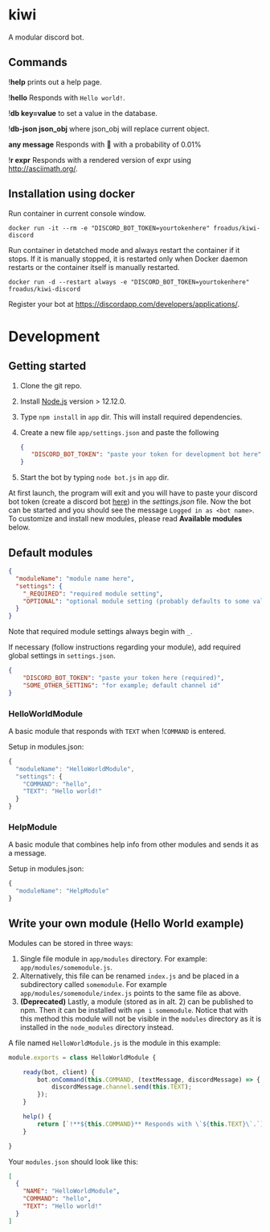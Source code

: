 # kiwi

A modular discord bot.

## Commands

 !**help** prints out a help page. 

!**hello** Responds with `Hello world!`. 

!**db key=value** to set a value in the database. 

!**db-json json_obj** where json_obj will replace current object. 

**any message** Responds with 🎉 with a probability of 0.01% 

!**r expr** Responds with a rendered version of expr using http://asciimath.org/. 

## Installation using docker

Run container in current console window.

```
docker run -it --rm -e "DISCORD_BOT_TOKEN=yourtokenhere" froadus/kiwi-discord
```

Run container in detatched mode and always restart the container if it stops. If it is manually stopped, it is restarted only when Docker daemon restarts or the container itself is manually restarted.

```
docker run -d --restart always -e "DISCORD_BOT_TOKEN=yourtokenhere" froadus/kiwi-discord
```

Register your bot at https://discordapp.com/developers/applications/.

# Development

## Getting started

1. Clone the git repo.
2. Install [Node.js](https://nodejs.org/en/) version > 12.12.0.
3. Type `npm install` in `app` dir. This will install required dependencies.
4. Create a new file `app/settings.json` and paste the following

   ```json
   {
      "DISCORD_BOT_TOKEN": "paste your token for development bot here"
   }
   ```

5. Start the bot by typing `node bot.js` in `app` dir.

At first launch, the program will exit and you will have to paste your discord bot token (create a discord bot [here](https://discordapp.com/developers/applications/)) in the *settings.json* file. Now the bot can be started and you should see the message `Logged in as <bot name>`. To customize and install new modules, please read **Available modules** below.

## Default modules

```json
{
  "moduleName": "module name here",
  "settings": {
    "_REQUIRED": "required module setting",
    "OPTIONAL": "optional module setting (probably defaults to some value otherwise)"
  }
}
```

Note that required module settings always begin with `_`.

If necessary (follow instructions regarding your module), add required global settings in `settings.json`.

```json
{
    "DISCORD_BOT_TOKEN": "paste your token here (required)",
    "SOME_OTHER_SETTING": "for example; default channel id"
}
```

### HelloWorldModule

A basic module that responds with `TEXT` when !`COMMAND` is entered.

Setup in modules.json:

```javascript
{
  "moduleName": "HelloWorldModule",
  "settings": {
    "COMMAND": "hello",
    "TEXT": "Hello world!"
  }
}
```

### HelpModule

A basic module that combines help info from other modules and sends it as a message.

Setup in modules.json:

```javascript
{
  "moduleName": "HelpModule"
}
```

## Write your own module (Hello World example)

Modules can be stored in three ways:

1. Single file module in `app/modules` directory. For example: `app/modules/somemodule.js`.
2. Alternatively, this file can be renamed `index.js` and be placed in a subdirectory called `somemodule`. For example `app/modules/somemodule/index.js` points to the same file as above.
3. **(Deprecated)** Lastly, a module (stored as in alt. 2) can be published to npm. Then it can be installed with `npm i somemodule`. Notice that with this method this module will not be visible in the `modules` directory as it is installed in the `node_modules` directory instead.

A file named `HelloWorldModule.js` is the module in this example:

```javascript
module.exports = class HelloWorldModule {

    ready(bot, client) {
        bot.onCommand(this.COMMAND, (textMessage, discordMessage) => {
            discordMessage.channel.send(this.TEXT);
        });
    }

    help() {
        return [`!**${this.COMMAND}** Responds with \`${this.TEXT}\`.`];
    }

}
```

Your `modules.json` should look like this:

```json
[
  {
    "NAME": "HelloWorldModule",
    "COMMAND": "hello",
    "TEXT": "Hello world!"
  }
]

```
